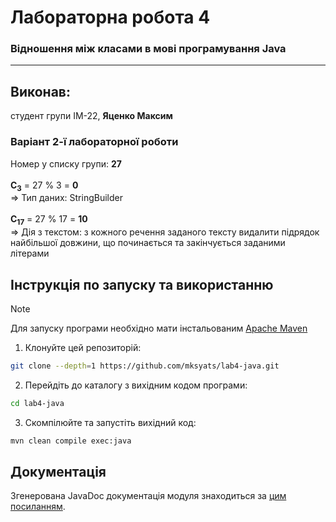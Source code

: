 # Лабораторна робота 4
### Відношення між класами в мові програмування Java

---

## Виконав:
студент групи ІМ-22, **Яценко Максим**

### Варіант 2-ї лабораторної роботи
Номер у списку групи: **27**\
\
**C<sub>3</sub>** = 27 % 3 = **0**\
=> Тип даних: StringBuilder\
\
**C<sub>17</sub>** = 27 % 17 = **10**\
=> Дія з текстом: з кожного речення заданого тексту видалити підрядок найбільшої довжини, що починається та закінчується заданими літерами

## Інструкція по запуску та використанню
> [!NOTE]
> Для запуску програми необхідно мати інстальованим [Apache Maven](https://maven.apache.org/download.cgi)

1. Клонуйте цей репозиторій:
```bash
git clone --depth=1 https://github.com/mksyats/lab4-java.git
```

2. Перейдіть до каталогу з вихідним кодом програми:
```bash
cd lab4-java
```

3. Скомпілюйте та запустіть вихідний код:
```bash
mvn clean compile exec:java
```

## Документація
Згенерована JavaDoc документація модуля знаходиться за [цим посиланням](https://mksyats.github.io/lab4-java/).
